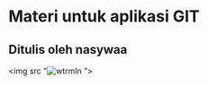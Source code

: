 # Materi untuk aplikasi GIT
## Ditulis oleh nasywaa

<img src "![wtrmln](https://github.com/xiewaavonsy/materigit/assets/150318527/ecbeb123-0efe-451b-b764-2dd110b357fc)
">
